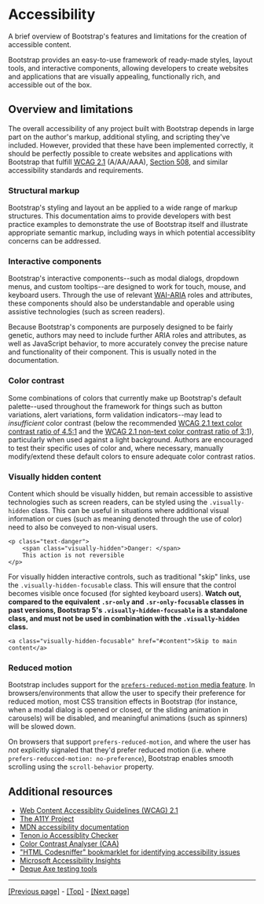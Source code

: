 # Accessibility

A brief overview of Bootstrap's features and limitations for the creation of accessible content.

Bootstrap provides an easy-to-use framework of ready-made styles, layout tools, and interactive components, allowing developers to create websites and applications that are visually appealing, functionally rich, and accessible out of the box.

## Overview and limitations

The overall accessibility of any project built with Bootstrap depends in large part on the author's markup, additional styling, and scripting they've included. However, provided that these have been implemented correctly, it should be perfectly possible to create websites and applications with Bootstrap that fulfill [WCAG 2.1](https://www.w3.org/TR/WCAG21/) (A/AA/AAA), [Section 508](https://www.section508.gov/), and similar accessibility standards and requirements.

### Structural markup

Bootstrap's styling and layout an be applied to a wide range of markup structures. This documentation aims to provide developers with best practice examples to demonstrate the use of Bootstrap itself and illustrate appropriate semantic markup, including ways in which potential accessiblity concerns can be addressed.

### Interactive components

Bootstrap's interactive components--such as modal dialogs, dropdown menus, and custom tooltips--are designed to work for touch, mouse, and keyboard users. Through the use of relevant [WAI-ARIA](https://www.w3.org/WAI/standards-guidelines/aria/) roles and attributes, these components should also be understandable and operable using assistive technologies (such as screen readers).

Because Bootstrap's components are purposely designed to be fairly genetic, authors may need to include further ARIA roles and attributes, as well as JavaScript behavior, to more accurately convey the precise nature and functionality of their component. This is usually noted in the documentation.

### Color contrast

Some combinations of colors that currently make up Bootstrap's default palette--used throughout the framework for things such as button variations, alert variations, form validation indicators--may lead to *insufficient* color contrast (below the recommended [WCAG 2.1 text color contrast ratio of 4.5:1](https://www.w3.org/TR/WCAG21/#contrast-minimum) and the [WCAG 2.1 non-text color contrast ratio of 3:1](https://www.w3.org/TR/WCAG21/#non-text-contrast)), particularly when used against a light background. Authors are encouraged to test their specific uses of color and, where necessary, manually modify/extend these default colors to ensure adequate color contrast ratios.

### Visually hidden content

Content which should be visually hidden, but remain accessible to assistive technologies such as screen readers, can be styled using the `.visually-hidden` class. This can be useful in situations where additional visual information or cues (such as meaning denoted through the use of color) need to also be conveyed to non-visual users.
```
<p class="text-danger">
    <span class="visually-hidden">Danger: </span>
    This action is not reversible
</p>
```
For visually hidden interactive controls, such as traditional "skip" links, use the `.visually-hidden-focusable` class. This will ensure that the control becomes visible once focused (for sighted keyboard users). **Watch out, compared to the equivalent `.sr-only` and `.sr-only-focusable` classes in past versions, Bootstrap 5's `.visually-hidden-focusable` is a standalone class, and must not be used in combination with the `.visually-hidden` class.**
```
<a class="visually-hidden-focusable" href="#content">Skip to main content</a>
```

### Reduced motion

Bootstrap includes support for the [`prefers-reduced-motion` media feature](https://drafts.csswg.org/mediaqueries-5/#prefers-reduced-motion). In browsers/environments that allow the user to specify their preference for reduced motion, most CSS transition effects in Bootstrap (for instance, when a modal dialog is opened or closed, or the sliding animation in carousels) will be disabled, and meaningful animations (such as spinners) will be slowed down.

On browsers that support `prefers-reduced-motion`, and where the user has *not* explicitly signaled that they'd prefer reduced motion (i.e. where `prefers-reducced-motion: no-preference`), Bootstrap enables smooth scrolling using the `scroll-behavior` property.

## Additional resources

* [Web Content Accessiblity Guidelines (WCAG) 2.1](https://www.w3.org/TR/WCAG21/)
* [The A11Y Project](https://www.a11yproject.com/)
* [MDN accessibility documentation](https://developer.mozilla.org/en-US/docs/Web/Accessibility)
* [Tenon.io Accessiblity Checker](https://tenon.io/)
* [Color Contrast Analyser (CAA)](https://www.tpgi.com/color-contrast-checker/)
* ["HTML Codesniffer" bookmarklet for identifying accessibility issues](https://github.com/squizlabs/HTML_CodeSniffer)
* [Microsoft Accessibility Insights](https://accessibilityinsights.io/)
* [Deque Axe testing tools](https://www.deque.com/axe/)

<hr>

[[Previous page]](https://github.com/AndrewSRea/My_Learning_Port/tree/main/Bootstrap/Getting_Started/Parcel#parcel) - [[Top]](https://github.com/AndrewSRea/My_Learning_Port/tree/main/Bootstrap/Getting_Started/Accessibility#accessibility) - [[Next page]](https://github.com/AndrewSRea/My_Learning_Port/tree/main/Bootstrap/Getting_Started/RFS#rfs)